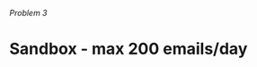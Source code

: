 _Problem 3_

# Sandbox - max 200 emails/day

<!-- ./components/SelfPromo.vue -->
<SelfPromo />

<!--
- For very old historical reasons, web operates in a different AWS account
- New SES setup
- Sandbox
- 200 emails per 24h
- Can we increased, by going to production
-->
